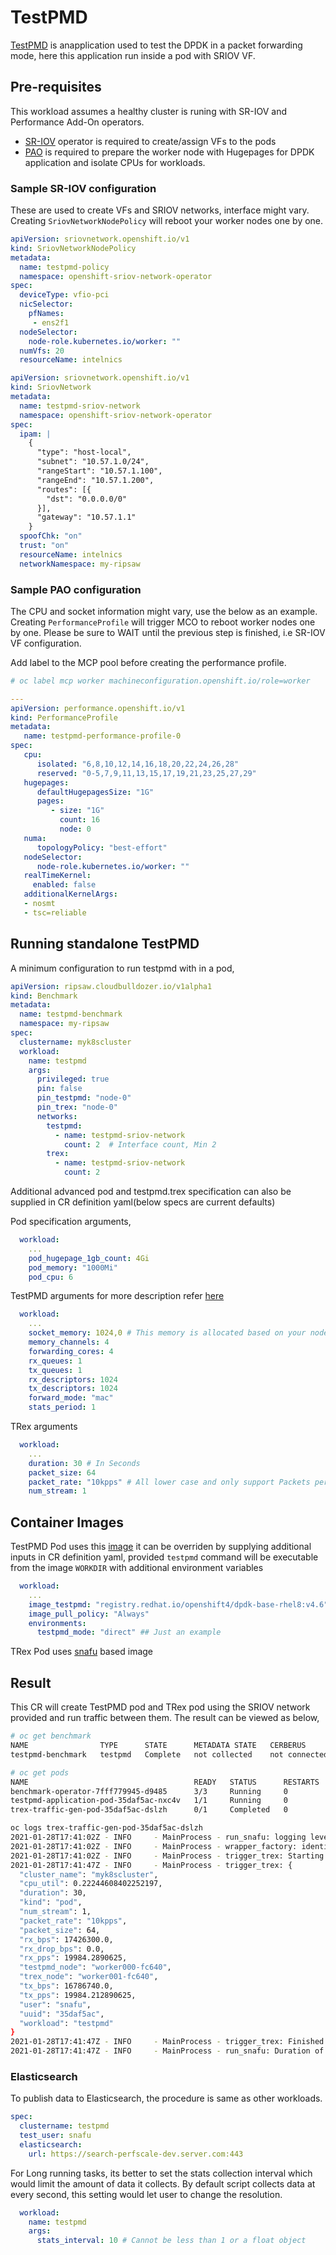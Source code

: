 # TestPMD 

[TestPMD](https://doc.dpdk.org/guides/testpmd_app_ug/index.html) is anapplication  used to test the DPDK in a packet forwarding mode, here this application run inside a pod with SRIOV VF.

## Pre-requisites

This workload assumes a healthy cluster is runing with SR-IOV and Performance Add-On operators. 

* [SR-IOV](https://docs.openshift.com/container-platform/4.6/networking/hardware_networks/installing-sriov-operator.html) operator is required to create/assign VFs to the pods
* [PAO](https://docs.openshift.com/container-platform/4.6/scalability_and_performance/cnf-performance-addon-operator-for-low-latency-nodes.html) is required to prepare the worker node with Hugepages for DPDK application and isolate CPUs for workloads. 

### Sample SR-IOV configuration

These are used to create VFs and SRIOV networks, interface might vary. Creating `SriovNetworkNodePolicy` will reboot your worker nodes one by one.

```yaml
apiVersion: sriovnetwork.openshift.io/v1
kind: SriovNetworkNodePolicy
metadata:
  name: testpmd-policy
  namespace: openshift-sriov-network-operator
spec:
  deviceType: vfio-pci
  nicSelector:
    pfNames:
     - ens2f1
  nodeSelector:
    node-role.kubernetes.io/worker: ""
  numVfs: 20
  resourceName: intelnics
```

```yaml
apiVersion: sriovnetwork.openshift.io/v1
kind: SriovNetwork
metadata:
  name: testpmd-sriov-network
  namespace: openshift-sriov-network-operator
spec:
  ipam: |
    {
      "type": "host-local",
      "subnet": "10.57.1.0/24",
      "rangeStart": "10.57.1.100",
      "rangeEnd": "10.57.1.200",
      "routes": [{
        "dst": "0.0.0.0/0"
      }],
      "gateway": "10.57.1.1"
    }
  spoofChk: "on"
  trust: "on"
  resourceName: intelnics
  networkNamespace: my-ripsaw

```

### Sample PAO configuration

The CPU and socket information might vary, use the below as an example. Creating `PerformanceProfile` will trigger MCO to reboot worker nodes one by one.
Please be sure to WAIT until the previous step is finished, i.e SR-IOV VF configuration. 

Add label to the MCP pool before creating the performance profile.
```sh
# oc label mcp worker machineconfiguration.openshift.io/role=worker
```

```yaml
---
apiVersion: performance.openshift.io/v1
kind: PerformanceProfile
metadata:
   name: testpmd-performance-profile-0
spec:
   cpu:
      isolated: "6,8,10,12,14,16,18,20,22,24,26,28"
      reserved: "0-5,7,9,11,13,15,17,19,21,23,25,27,29"
   hugepages:
      defaultHugepagesSize: "1G"
      pages:
         - size: "1G"
           count: 16
           node: 0
   numa:
      topologyPolicy: "best-effort"
   nodeSelector:
      node-role.kubernetes.io/worker: ""
   realTimeKernel:
     enabled: false
   additionalKernelArgs:
   - nosmt
   - tsc=reliable
```

## Running standalone TestPMD

A minimum configuration to run testpmd with in a pod, 

```yaml
apiVersion: ripsaw.cloudbulldozer.io/v1alpha1
kind: Benchmark
metadata:
  name: testpmd-benchmark
  namespace: my-ripsaw
spec:
  clustername: myk8scluster
  workload:
    name: testpmd
    args:
      privileged: true
      pin: false
      pin_testpmd: "node-0"      
      pin_trex: "node-0"      
      networks:
        testpmd:
          - name: testpmd-sriov-network
            count: 2  # Interface count, Min 2
        trex:
          - name: testpmd-sriov-network
            count: 2
```

Additional advanced pod and testpmd.trex specification can also be supplied in CR definition yaml(below specs are current defaults)


Pod specification arguments,
```yaml
  workload:
    ...
    pod_hugepage_1gb_count: 4Gi 
    pod_memory: "1000Mi"
    pod_cpu: 6
```

TestPMD arguments for more description refer [here](https://manpages.debian.org/experimental/dpdk/testpmd.1.en.html)
```yaml
  workload:
    ...
    socket_memory: 1024,0 # This memory is allocated based on your node hugepage allocation, ex. for NUMA 0.
    memory_channels: 4
    forwarding_cores: 4
    rx_queues: 1
    tx_queues: 1
    rx_descriptors: 1024
    tx_descriptors: 1024
    forward_mode: "mac"
    stats_period: 1
```

TRex arguments 
```yaml
  workload:
    ...
    duration: 30 # In Seconds
    packet_size: 64
    packet_rate: "10kpps" # All lower case and only support Packets per seconds
    num_stream: 1
```

## Container Images

TestPMD Pod uses this [image](https://catalog.redhat.com/software/containers/openshift4/dpdk-base-rhel8/5e32be6cdd19c77896004a41?container-tabs=dockerfile&tag=latest&push_date=1610346978000)
it can be overriden by supplying additional inputs in CR definition yaml, provided `testpmd` command will be executable from the image `WORKDIR` with additional environment variables

```yaml
  workload:
    ...
    image_testpmd: "registry.redhat.io/openshift4/dpdk-base-rhel8:v4.6"
    image_pull_policy: "Always"
    environments:
      testpmd_mode: "direct" ## Just an example
```

TRex Pod uses [snafu](https://quay.io/repository/cloud-bulldozer/trex) based image

## Result

This CR will create TestPMD pod and TRex pod using the SRIOV network provided and run traffic between them. The result can be viewed as below,

```sh
# oc get benchmark 
NAME                TYPE      STATE      METADATA STATE   CERBERUS        UUID                                   AGE
testpmd-benchmark   testpmd   Complete   not collected    not connected   35daf5ac-2edf-5e34-a6cc-17fcda055937   4m36s

# oc get pods
NAME                                     READY   STATUS      RESTARTS   AGE
benchmark-operator-7fff779945-d9485      3/3     Running     0          4m16s
testpmd-application-pod-35daf5ac-nxc4v   1/1     Running     0          2m41s
trex-traffic-gen-pod-35daf5ac-dslzh      0/1     Completed   0          2m20s

oc logs trex-traffic-gen-pod-35daf5ac-dslzh
2021-01-28T17:41:02Z - INFO     - MainProcess - run_snafu: logging level is INFO
2021-01-28T17:41:02Z - INFO     - MainProcess - wrapper_factory: identified trex as the benchmark wrapper
2021-01-28T17:41:02Z - INFO     - MainProcess - trigger_trex: Starting TRex Traffic Generator..
2021-01-28T17:41:47Z - INFO     - MainProcess - trigger_trex: {
  "cluster_name": "myk8scluster",
  "cpu_util": 0.22244608402252197,
  "duration": 30,
  "kind": "pod",
  "num_stream": 1,
  "packet_rate": "10kpps",
  "packet_size": 64,
  "rx_bps": 17426300.0,
  "rx_drop_bps": 0.0,
  "rx_pps": 19984.2890625,
  "testpmd_node": "worker000-fc640",
  "trex_node": "worker001-fc640",
  "tx_bps": 16786740.0,
  "tx_pps": 19984.212890625,
  "user": "snafu",
  "uuid": "35daf5ac",
  "workload": "testpmd"
}
2021-01-28T17:41:47Z - INFO     - MainProcess - trigger_trex: Finished Generating traffic..
2021-01-28T17:41:47Z - INFO     - MainProcess - run_snafu: Duration of execution - 0:00:45, with total size of 240 bytes
```

### Elasticsearch

To publish data to Elasticsearch, the procedure is same as other workloads. 

```yaml
spec:
  clustername: testpmd
  test_user: snafu
  elasticsearch:
    url: https://search-perfscale-dev.server.com:443
```

For Long running tasks, its better to set the stats collection interval which would limit the amount of data it collects.
By default script collects data at every second, this setting would let user to change the resolution.

```yaml
  workload:
    name: testpmd
    args:
      stats_interval: 10 # Cannot be less than 1 or a float object
```
